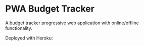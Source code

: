 # PWA Budget Tracker

A budget tracker progressive web application with online/offline functionality.

Deployed with Heroku: []()
